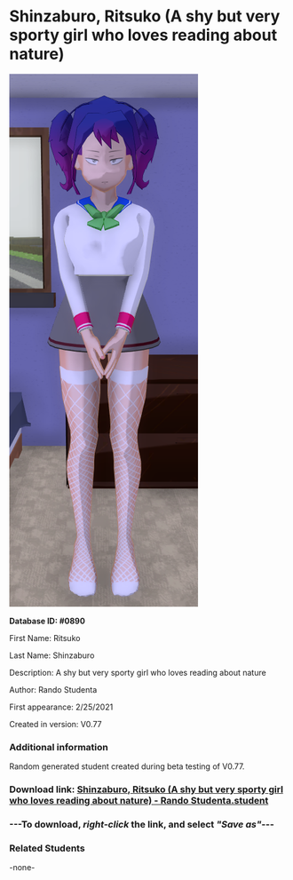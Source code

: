 # Shinzaburo, Ritsuko (A shy but very sporty girl who loves reading about nature)

<img src="../../Files/Images/Shinzaburo, Ritsuko (A shy but very sporty girl who loves reading about nature).png" title="Shinzaburo, Ritsuko (A shy but very sporty girl who loves reading about nature) - Rando Studenta">

**Database ID: #0890**

First Name: Ritsuko

Last Name: Shinzaburo

Description: A shy but very sporty girl who loves reading about nature

Author: Rando Studenta

First appearance: 2/25/2021

Created in version: V0.77

### Additional information

Random generated student created during beta testing of V0.77.

### Download link: <a href="https://raw.githubusercontent.com/Arbiter1223/Daigaku-Gurashi-Custom-Students/master/Files/Student%20Files/Shinzaburo%2C%20Ritsuko%20(A%20shy%20but%20very%20sporty%20girl%20who%20loves%20reading%20about%20nature)%20-%20Rando%20Studenta.student">Shinzaburo, Ritsuko (A shy but very sporty girl who loves reading about nature) - Rando Studenta.student</a>

### ---**To download, _right-click_ the link, and select _"Save as"_**---

### Related Students

-none-
